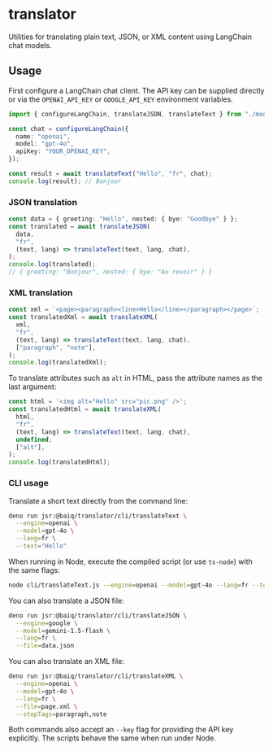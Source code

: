 # translator

Utilities for translating plain text, JSON, or XML content using LangChain chat
models.

## Usage

First configure a LangChain chat client. The API key can be supplied directly or
via the `OPENAI_API_KEY` or `GOOGLE_API_KEY` environment variables.

```ts
import { configureLangChain, translateJSON, translateText } from "./mod.ts";

const chat = configureLangChain({
  name: "openai",
  model: "gpt-4o",
  apiKey: "YOUR_OPENAI_KEY",
});

const result = await translateText("Hello", "fr", chat);
console.log(result); // Bonjour
```

### JSON translation

```ts
const data = { greeting: "Hello", nested: { bye: "Goodbye" } };
const translated = await translateJSON(
  data,
  "fr",
  (text, lang) => translateText(text, lang, chat),
);
console.log(translated);
// { greeting: "Bonjour", nested: { bye: "Au revoir" } }
```

### XML translation

```ts
const xml = `<page><paragraph><line>Hello</line></paragraph></page>`;
const translatedXml = await translateXML(
  xml,
  "fr",
  (text, lang) => translateText(text, lang, chat),
  ["paragraph", "note"],
);
console.log(translatedXml);
```

To translate attributes such as `alt` in HTML, pass the attribute names as the
last argument:

```ts
const html = '<img alt="Hello" src="pic.png" />';
const translatedHtml = await translateXML(
  html,
  "fr",
  (text, lang) => translateText(text, lang, chat),
  undefined,
  ["alt"],
);
console.log(translatedHtml);
```

### CLI usage

Translate a short text directly from the command line:

```sh
deno run jsr:@baiq/translator/cli/translateText \
  --engine=openai \
  --model=gpt-4o \
  --lang=fr \
  --text="Hello"
```

When running in Node, execute the compiled script (or use `ts-node`) with the
same flags:

```sh
node cli/translateText.js --engine=openai --model=gpt-4o --lang=fr --text "Hello"
```

You can also translate a JSON file:

```sh
deno run jsr:@baiq/translator/cli/translateJSON \
  --engine=google \
  --model=gemini-1.5-flash \
  --lang=fr \
  --file=data.json
```

You can also translate an XML file:

```sh
deno run jsr:@baiq/translator/cli/translateXML \
  --engine=openai \
  --model=gpt-4o \
  --lang=fr \
  --file=page.xml \
  --stopTags=paragraph,note
```

Both commands also accept an `--key` flag for providing the API key explicitly.
The scripts behave the same when run under Node.
